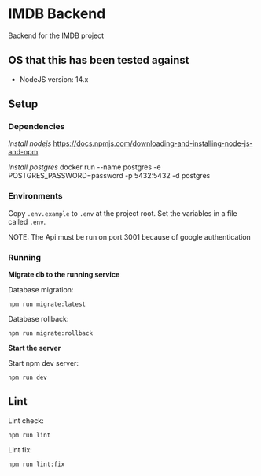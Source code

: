 # IMDB Backend

Backend for the IMDB project

## OS that this has been tested against

- NodeJS version: 14.x

## Setup

### Dependencies

_Install nodejs_
https://docs.npmjs.com/downloading-and-installing-node-js-and-npm

_Install postgres_
docker run --name postgres -e POSTGRES_PASSWORD=password -p 5432:5432 -d postgres

### Environments

Copy `.env.example` to `.env` at the project root.
Set the variables in a file called `.env`.

NOTE: The Api must be run on port 3001 because of google authentication

### Running

**Migrate db to the running service**

  Database migration:
  ```
  npm run migrate:latest
  ```
  
  Database rollback:
   ```
  npm run migrate:rollback
  ```
  

**Start the server**

Start npm dev server:
```
npm run dev
```

## Lint

Lint check:
```
npm run lint
```

Lint fix:
```
npm run lint:fix
```
